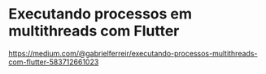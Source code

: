 # Executando processos em multithreads com Flutter

https://medium.com/@gabrielferreir/executando-processos-multithreads-com-flutter-583712661023
